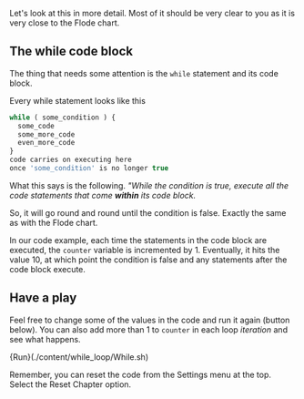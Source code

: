 Let's look at this in more detail. Most of it should be very clear to you as it is very close to the Flode chart.

## The while code block
The thing that needs some attention is the `while` statement and its code block.

Every while statement looks like this

```javascript
while ( some_condition ) {
  some_code
  some_more_code
  even_more_code
}
code carries on executing here 
once 'some_condition' is no longer true
```

What this says is the following. *"While the condition is true, execute all the code statements that come **within** its code block.*

So, it will go round and round until the condition is false. Exactly the same as with the Flode chart.

In our code example, each time the statements in the code block are executed, the `counter` variable is incremented by 1. Eventually, it hits the value 10, at which point the condition is false and any statements after the code block execute.

## Have a play
Feel free to change some of the values in the code and run it again (button below). You can also add more than 1 to `counter` in each loop *iteration* and see what happens.

 {Run}(./content/while_loop/While.sh)
 
 Remember, you can reset the code from the Settings menu at the top. Select the Reset Chapter option.